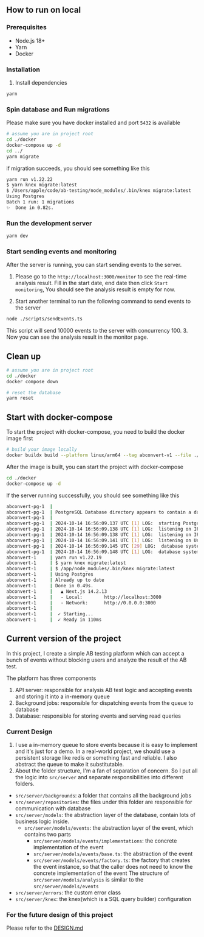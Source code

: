 ## How to run on local

### Prerequisites
- Node.js 18+
- Yarn
- Docker

### Installation

1. Install dependencies

```bash
yarn 
```

### Spin database and Run migrations
Please make sure you have docker installed and port `5432` is available
```bash
# assume you are in project root
cd ./docker
docker-compose up -d
cd ../
yarn migrate
```

if migration succeeds, you should see something like this
```bash
yarn run v1.22.22
$ yarn knex migrate:latest
$ /Users/apple/code/ab-testing/node_modules/.bin/knex migrate:latest
Using Postgres
Batch 1 run: 1 migrations
✨  Done in 0.82s.
```

### Run the development server

```bash
yarn dev
```

### Start sending events and monitoring
After the server is running, you can start sending events to the server.

1. Please go to the `http://localhost:3000/monitor` to see the real-time analysis result.
Fill in the start date, end date then click `Start monitoring`, You should see the analysis result is empty for now.

2. Start another terminal to run the following command to send events to the server
```bash
node ./scripts/sendEvents.ts
```

This script will send 10000 events to the server with concurrency 100.
3. Now you can see the analysis result in the monitor page.

## Clean up

```bash
# assume you are in project root
cd ./docker
docker compose down

# reset the database
yarn reset
```

## Start with docker-compose
To start the project with docker-compose, you need to build the docker image first
```sh
# build your image locally
docker buildx build --platform linux/arm64 --tag abconvert-v1 --file ./Dockerfile  --load .
```

After the image is built, you can start the project with docker-compose
```sh
cd ./docker
docker-compose up -d
```

If the server running successfully, you should see something like this
```sh
abconvert-pg-1  |
abconvert-pg-1  | PostgreSQL Database directory appears to contain a database; Skipping initialization
abconvert-pg-1  |
abconvert-pg-1  | 2024-10-14 16:56:09.137 UTC [1] LOG:  starting PostgreSQL 16.4 (Debian 16.4-1.pgdg120+2) on aarch64-unknown-linux-gnu, compiled by gcc (Debian 12.2.0-14) 12.2.0, 64-bit
abconvert-pg-1  | 2024-10-14 16:56:09.138 UTC [1] LOG:  listening on IPv4 address "0.0.0.0", port 5432
abconvert-pg-1  | 2024-10-14 16:56:09.138 UTC [1] LOG:  listening on IPv6 address "::", port 5432
abconvert-pg-1  | 2024-10-14 16:56:09.141 UTC [1] LOG:  listening on Unix socket "/var/run/postgresql/.s.PGSQL.5432"
abconvert-pg-1  | 2024-10-14 16:56:09.145 UTC [29] LOG:  database system was shut down at 2024-10-14 16:56:05 UTC
abconvert-pg-1  | 2024-10-14 16:56:09.148 UTC [1] LOG:  database system is ready to accept connections
abconvert-1     | yarn run v1.22.19
abconvert-1     | $ yarn knex migrate:latest
abconvert-1     | $ /app/node_modules/.bin/knex migrate:latest
abconvert-1     | Using Postgres
abconvert-1     | Already up to date
abconvert-1     | Done in 0.49s.
abconvert-1     |   ▲ Next.js 14.2.13
abconvert-1     |   - Local:        http://localhost:3000
abconvert-1     |   - Network:      http://0.0.0.0:3000
abconvert-1     |
abconvert-1     |  ✓ Starting...
abconvert-1     |  ✓ Ready in 110ms
```

## Current version of the project
In this project, I create a simple AB testing platform which can accept a bunch of events without blocking users and analyze the result of the AB test.

The platform has three components
1. API server: responsible for analysis AB test logic and accepting events and storing it into a in-memory queue
2. Background jobs: responsible for dispatching events from the queue to database
3. Database: responsible for storing events and serving read queries

### Current Design
1. I use a in-memory queue to store events because it is easy to implement and it's just for a demo. In a real-world project, we should use a persistent storage like redis or something fast and reliable. I also abstract the queue to make it substitutable.
2. About the folder structure, I'm a fan of separation of concern. So I put all the logic into `src/server` and separate responsibilities into different folders.
 - `src/server/backgrounds`: a folder that contains all the background jobs
 - `src/server/repositories`: the files under this folder are responsible for communication with database
 - `src/server/models`: the abstraction layer of the database, contain lots of business logic inside.
    - `src/server/models/events`: the abstraction layer of the event, which contains two parts
      - `src/server/models/events/implementations`: the concrete implementation of the event
      - `src/server/models/events/base.ts`: the abstraction of the event
      - `src/server/models/events/factory.ts`: the factory that creates the event instance, so that the caller does not need to know the concrete implementation of the event
    The structure of `src/server/models/analysis` is similar to the `src/server/models/events`
 - `src/server/errors`: the custom error class
 - `src/server/knex`: the knex(which is a SQL query builder) configuration


### For the future design of this project
Please refer to the [DESIGN.md](./design.md)
